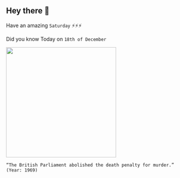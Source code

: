 ## Hey there 👋
Have an amazing `Saturday` ⚡⚡⚡

Did you know Today on `18th of December`
 
 [<img src="https://www.deathpenaltyproject.org/wp-content/uploads/2015/11/Untitled-design-3.jpg" width="300" />](https://en.wikipedia.org%2Fwiki%2FMurder_%28Abolition_of_Death_Penalty%29_Act_1965%23%3A~%3Atext%3DThe%2520Murder%2520%28Abolition%2520of%2520Death%2Csentence%2520of%2520imprisonment%2520for%2520life.) 
 ```
“The British Parliament abolished the death penalty for murder.” (Year: 1969)
```
